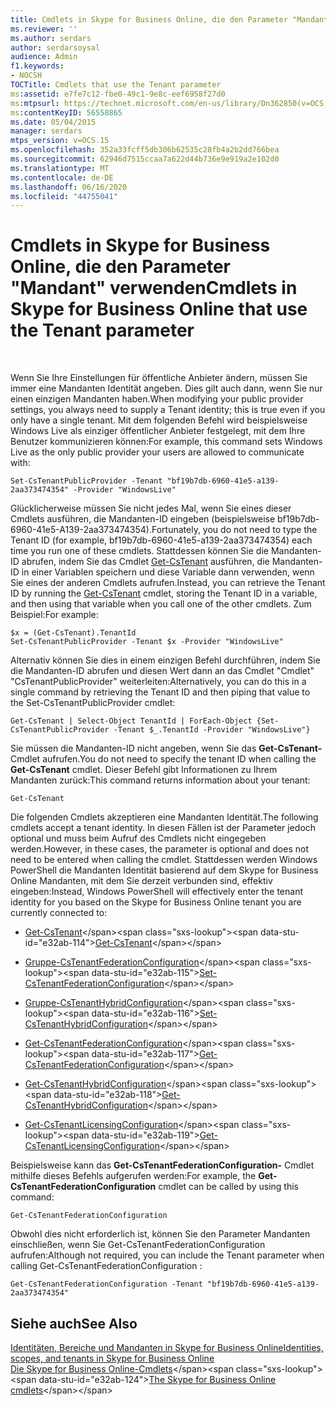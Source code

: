 ```yaml
---
title: Cmdlets in Skype for Business Online, die den Parameter "Mandant" verwenden
ms.reviewer: ''
ms.author: serdars
author: serdarsoysal
audience: Admin
f1.keywords:
- NOCSH
TOCTitle: Cmdlets that use the Tenant parameter
ms:assetid: e7fe7c12-fbe0-49c1-9e8c-eef6958f27d0
ms:mtpsurl: https://technet.microsoft.com/en-us/library/Dn362850(v=OCS.15)
ms:contentKeyID: 56558865
ms.date: 05/04/2015
manager: serdars
mtps_version: v=OCS.15
ms.openlocfilehash: 352a33fcff5db306b62535c28fb4a2b2dd766bea
ms.sourcegitcommit: 62946d7515ccaa7a622d44b736e9e919a2e102d0
ms.translationtype: MT
ms.contentlocale: de-DE
ms.lasthandoff: 06/16/2020
ms.locfileid: "44755041"
---
```

# <a name="cmdlets-in-skype-for-business-online-that-use-the-tenant-parameter"></a><span data-ttu-id="e32ab-102">Cmdlets in Skype for Business Online, die den Parameter "Mandant" verwenden</span><span class="sxs-lookup"><span data-stu-id="e32ab-102">Cmdlets in Skype for Business Online that use the Tenant parameter</span></span>

 


<span data-ttu-id="e32ab-103">Wenn Sie Ihre Einstellungen für öffentliche Anbieter ändern, müssen Sie immer eine Mandanten Identität angeben. Dies gilt auch dann, wenn Sie nur einen einzigen Mandanten haben.</span><span class="sxs-lookup"><span data-stu-id="e32ab-103">When modifying your public provider settings, you always need to supply a Tenant identity; this is true even if you only have a single tenant.</span></span> <span data-ttu-id="e32ab-104">Mit dem folgenden Befehl wird beispielsweise Windows Live als einziger öffentlicher Anbieter festgelegt, mit dem Ihre Benutzer kommunizieren können:</span><span class="sxs-lookup"><span data-stu-id="e32ab-104">For example, this command sets Windows Live as the only public provider your users are allowed to communicate with:</span></span>

    Set-CsTenantPublicProvider -Tenant "bf19b7db-6960-41e5-a139-2aa373474354" -Provider "WindowsLive"

<span data-ttu-id="e32ab-105">Glücklicherweise müssen Sie nicht jedes Mal, wenn Sie eines dieser Cmdlets ausführen, die Mandanten-ID eingeben (beispielsweise bf19b7db-6960-41e5-A139-2aa373474354).</span><span class="sxs-lookup"><span data-stu-id="e32ab-105">Fortunately, you do not need to type the Tenant ID (for example, bf19b7db-6960-41e5-a139-2aa373474354) each time you run one of these cmdlets.</span></span> <span data-ttu-id="e32ab-106">Stattdessen können Sie die Mandanten-ID abrufen, indem Sie das Cmdlet [Get-CsTenant](https://technet.microsoft.com/library/jj994044\(v=ocs.15\)) ausführen, die Mandanten-ID in einer Variablen speichern und diese Variable dann verwenden, wenn Sie eines der anderen Cmdlets aufrufen.</span><span class="sxs-lookup"><span data-stu-id="e32ab-106">Instead, you can retrieve the Tenant ID by running the [Get-CsTenant](https://technet.microsoft.com/library/jj994044\(v=ocs.15\)) cmdlet, storing the Tenant ID in a variable, and then using that variable when you call one of the other cmdlets.</span></span> <span data-ttu-id="e32ab-107">Zum Beispiel:</span><span class="sxs-lookup"><span data-stu-id="e32ab-107">For example:</span></span>

    $x = (Get-CsTenant).TenantId
    Set-CsTenantPublicProvider -Tenant $x -Provider "WindowsLive"

<span data-ttu-id="e32ab-108">Alternativ können Sie dies in einem einzigen Befehl durchführen, indem Sie die Mandanten-ID abrufen und diesen Wert dann an das Cmdlet "Cmdlet" "CsTenantPublicProvider" weiterleiten:</span><span class="sxs-lookup"><span data-stu-id="e32ab-108">Alternatively, you can do this in a single command by retrieving the Tenant ID and then piping that value to the Set-CsTenantPublicProvider cmdlet:</span></span>

    Get-CsTenant | Select-Object TenantId | ForEach-Object {Set-CsTenantPublicProvider -Tenant $_.TenantId -Provider "WindowsLive"}

<span data-ttu-id="e32ab-109">Sie müssen die Mandanten-ID nicht angeben, wenn Sie das **Get-CsTenant-** Cmdlet aufrufen.</span><span class="sxs-lookup"><span data-stu-id="e32ab-109">You do not need to specify the tenant ID when calling the **Get-CsTenant** cmdlet.</span></span> <span data-ttu-id="e32ab-110">Dieser Befehl gibt Informationen zu Ihrem Mandanten zurück:</span><span class="sxs-lookup"><span data-stu-id="e32ab-110">This command returns information about your tenant:</span></span>

    Get-CsTenant

<span data-ttu-id="e32ab-111">Die folgenden Cmdlets akzeptieren eine Mandanten Identität.</span><span class="sxs-lookup"><span data-stu-id="e32ab-111">The following cmdlets accept a tenant identity.</span></span> <span data-ttu-id="e32ab-112">In diesen Fällen ist der Parameter jedoch optional und muss beim Aufruf des Cmdlets nicht eingegeben werden.</span><span class="sxs-lookup"><span data-stu-id="e32ab-112">However, in these cases, the parameter is optional and does not need to be entered when calling the cmdlet.</span></span> <span data-ttu-id="e32ab-113">Stattdessen werden Windows PowerShell die Mandanten Identität basierend auf dem Skype for Business Online Mandanten, mit dem Sie derzeit verbunden sind, effektiv eingeben:</span><span class="sxs-lookup"><span data-stu-id="e32ab-113">Instead, Windows PowerShell will effectively enter the tenant identity for you based on the Skype for Business Online tenant you are currently connected to:</span></span>

  - <span data-ttu-id="e32ab-114">[Get-CsTenant](https://technet.microsoft.com/library/jj994044\(v=ocs.15\))</span><span class="sxs-lookup"><span data-stu-id="e32ab-114">[Get-CsTenant](https://technet.microsoft.com/library/jj994044\(v=ocs.15\))</span></span>

  - <span data-ttu-id="e32ab-115">[Gruppe-CsTenantFederationConfiguration](https://technet.microsoft.com/library/jj994080\(v=ocs.15\))</span><span class="sxs-lookup"><span data-stu-id="e32ab-115">[Set-CsTenantFederationConfiguration](https://technet.microsoft.com/library/jj994080\(v=ocs.15\))</span></span>

  - <span data-ttu-id="e32ab-116">[Gruppe-CsTenantHybridConfiguration](https://technet.microsoft.com/library/jj994046\(v=ocs.15\))</span><span class="sxs-lookup"><span data-stu-id="e32ab-116">[Set-CsTenantHybridConfiguration](https://technet.microsoft.com/library/jj994046\(v=ocs.15\))</span></span>

  - <span data-ttu-id="e32ab-117">[Get-CsTenantFederationConfiguration](https://technet.microsoft.com/library/jj994072\(v=ocs.15\))</span><span class="sxs-lookup"><span data-stu-id="e32ab-117">[Get-CsTenantFederationConfiguration](https://technet.microsoft.com/library/jj994072\(v=ocs.15\))</span></span>

  - <span data-ttu-id="e32ab-118">[Get-CsTenantHybridConfiguration](https://technet.microsoft.com/library/jj994034\(v=ocs.15\))</span><span class="sxs-lookup"><span data-stu-id="e32ab-118">[Get-CsTenantHybridConfiguration](https://technet.microsoft.com/library/jj994034\(v=ocs.15\))</span></span>

  - <span data-ttu-id="e32ab-119">[Get-CsTenantLicensingConfiguration](https://technet.microsoft.com/library/dn362770\(v=ocs.15\))</span><span class="sxs-lookup"><span data-stu-id="e32ab-119">[Get-CsTenantLicensingConfiguration](https://technet.microsoft.com/library/dn362770\(v=ocs.15\))</span></span>

<span data-ttu-id="e32ab-120">Beispielsweise kann das **Get-CsTenantFederationConfiguration-** Cmdlet mithilfe dieses Befehls aufgerufen werden:</span><span class="sxs-lookup"><span data-stu-id="e32ab-120">For example, the **Get-CsTenantFederationConfiguration** cmdlet can be called by using this command:</span></span>

    Get-CsTenantFederationConfiguration

<span data-ttu-id="e32ab-121">Obwohl dies nicht erforderlich ist, können Sie den Parameter Mandanten einschließen, wenn Sie Get-CsTenantFederationConfiguration aufrufen:</span><span class="sxs-lookup"><span data-stu-id="e32ab-121">Although not required, you can include the Tenant parameter when calling Get-CsTenantFederationConfiguration :</span></span>

    Get-CsTenantFederationConfiguration -Tenant "bf19b7db-6960-41e5-a139-2aa373474354"

## <a name="see-also"></a><span data-ttu-id="e32ab-122">Siehe auch</span><span class="sxs-lookup"><span data-stu-id="e32ab-122">See Also</span></span>


[<span data-ttu-id="e32ab-123">Identitäten, Bereiche und Mandanten in Skype for Business Online</span><span class="sxs-lookup"><span data-stu-id="e32ab-123">Identities, scopes, and tenants in Skype for Business Online</span></span>](identities-scopes-and-tenants-in-skype-for-business-online.md)  
<span data-ttu-id="e32ab-124">[Die Skype for Business Online-Cmdlets](https://technet.microsoft.com/library/dn362817\(v=ocs.15\))</span><span class="sxs-lookup"><span data-stu-id="e32ab-124">[The Skype for Business Online cmdlets](https://technet.microsoft.com/library/dn362817\(v=ocs.15\))</span></span>

